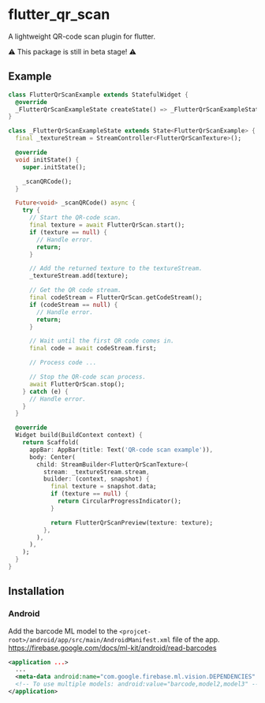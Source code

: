 # flutter_qr_scan

A lightweight QR-code scan plugin for flutter.

⚠️ This package is still in beta stage! ⚠️

## Example

```dart
class FlutterQrScanExample extends StatefulWidget {
  @override
  _FlutterQrScanExampleState createState() => _FlutterQrScanExampleState();
}

class _FlutterQrScanExampleState extends State<FlutterQrScanExample> {
  final _textureStream = StreamController<FlutterQrScanTexture>();

  @override
  void initState() {
    super.initState();

    _scanQRCode();
  }

  Future<void> _scanQRCode() async {
    try {
      // Start the QR-code scan.
      final texture = await FlutterQrScan.start();
      if (texture == null) {
        // Handle error.
        return;
      }

      // Add the returned texture to the textureStream.
      _textureStream.add(texture);

      // Get the QR code stream.
      final codeStream = FlutterQrScan.getCodeStream();
      if (codeStream == null) {
        // Handle error.
        return;
      }

      // Wait until the first QR code comes in.
      final code = await codeStream.first;

      // Process code ...

      // Stop the QR-code scan process.
      await FlutterQrScan.stop();
    } catch (e) {
      // Handle error.
    }
  }

  @override
  Widget build(BuildContext context) {
    return Scaffold(
      appBar: AppBar(title: Text('QR-code scan example')),
      body: Center(
        child: StreamBuilder<FlutterQrScanTexture>(
          stream: _textureStream.stream,
          builder: (context, snapshot) {
            final texture = snapshot.data;
            if (texture == null) {
              return CircularProgressIndicator();
            }

            return FlutterQrScanPreview(texture: texture);
          },
        ),
      ),
    );
  }
}
```

## Installation

### Android

Add the barcode ML model to the `<projcet-root>/android/app/src/main/AndroidManifest.xml` file of the app.
https://firebase.google.com/docs/ml-kit/android/read-barcodes

```xml
<application ...>
  ...
  <meta-data android:name="com.google.firebase.ml.vision.DEPENDENCIES" android:value="barcode" />
  <!-- To use multiple models: android:value="barcode,model2,model3" -->
</application>
```
